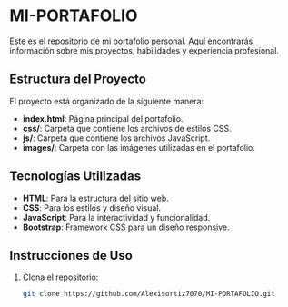 # MI-PORTAFOLIO

Este es el repositorio de mi portafolio personal. Aquí encontrarás información sobre mis proyectos, habilidades y experiencia profesional.

## Estructura del Proyecto

El proyecto está organizado de la siguiente manera:

- **index.html**: Página principal del portafolio.
- **css/**: Carpeta que contiene los archivos de estilos CSS.
- **js/**: Carpeta que contiene los archivos JavaScript.
- **images/**: Carpeta con las imágenes utilizadas en el portafolio.

## Tecnologías Utilizadas

- **HTML**: Para la estructura del sitio web.
- **CSS**: Para los estilos y diseño visual.
- **JavaScript**: Para la interactividad y funcionalidad.
- **Bootstrap**: Framework CSS para un diseño responsive.

## Instrucciones de Uso

1. Clona el repositorio:
   ```sh
   git clone https://github.com/Alexisortiz7070/MI-PORTAFOLIO.git
